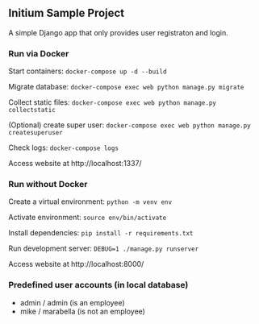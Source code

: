 ## Initium Sample Project

A simple Django app that only provides user registraton and login.

### Run via Docker

Start containers: `docker-compose up -d --build`

Migrate database: `docker-compose exec web python manage.py migrate`

Collect static files: `docker-compose exec web python manage.py collectstatic`

(Optional) create super user: `docker-compose exec web python manage.py createsuperuser`

Check logs: `docker-compose logs`

Access website at http://localhost:1337/

### Run without Docker

Create a virtual environment: `python -m venv env`

Activate environment: `source env/bin/activate`

Install dependencies: `pip install -r requirements.txt`

Run development server: `DEBUG=1 ./manage.py runserver`

Access website at http://localhost:8000/

### Predefined user accounts (in local database)

- admin / admin (is an employee)
- mike / marabella (is not an employee)
